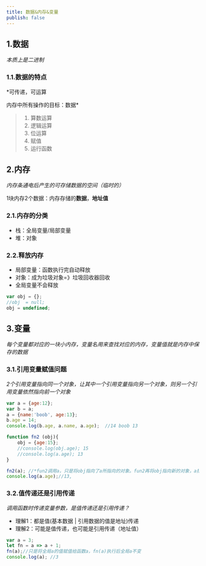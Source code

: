 ```yaml
---
title: 数据&内存&变量
publish: false
---
```


## 1.数据

*本质上是二进制*

### 1.1.数据的特点

*可传递，可运算

内存中所有操作的目标：数据*

>1. 算数运算
>2. 逻辑运算
>3. 位运算
>4. 赋值
>5. 运行函数

## 2.内存

*内存条通电后产生的可存储数据的空间（临时的）*

1块内存2个数据：内存存储的**数据**，**地址值**

### 2.1.内存的分类

* 栈：全局变量/局部变量
* 堆：对象

### 2.2.释放内存

* 局部变量：函数执行完自动释放
* 对象：成为垃圾对象=》垃圾回收器回收
* 全局变量不会释放

```js
var obj = {};
//obj  = null;
obj = undefined;
```

## 3.变量

*每个变量都对应的一块小内存，变量名用来查找对应的内存，变量值就是内存中保存的数据*

### 3.1.引用变量赋值问题

*2个引用变量指向同一个对象，让其中一个引用变量指向另一个对象，则另一个引用变量依然指向前一个对象*

```js
var a = {age:12};
var b = a;
a = {name:'boob', age:13};
b.age = 14;
console.log(b.age, a.name, a.age);  //14 boob 13

function fn2 (obj){
    obj = {age:15};
    //console.log(obj.age); 15
    //console.log(a.age); 13 
}

fn2(a); //*fun2调用a，只是将obj指向了a所指向的对象。fun2再将obj指向新的对象，a指向的对象不会改变
console.log(a.age);//13,
```

### 3.2.值传递还是引用传递

*调用函数时传递变量参数，是值传递还是引用传递？*

* 理解1：都是值(基本数据 | 引用数据的值是地址)传递
* 理解2：可能是值传递，也可能是引用传递（地址值）

```js
var a = 3;
let fn = a => a + 1;
fn(a);//只是将全局a的值赋值给函数a，fn(a)执行后全局a不变
console.log(a);	//3
```



